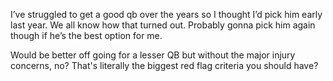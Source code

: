I’ve struggled to get a good qb over the years so I thought I’d pick him early last year. We all know how that turned out. Probably gonna pick him again though if he’s the best option for me.

Would be better off going for a lesser QB but without the major injury concerns, no? That's literally the biggest red flag criteria you should have?